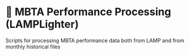 # 🏮 MBTA Performance Processing (LAMPLighter)

Scripts for processing MBTA performance data both from LAMP and from monthly historical files